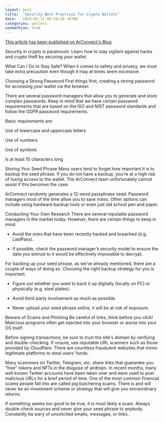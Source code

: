 ```yaml
---
layout: post
title:  "Security Best Practices for Crypto Wallets"
date:   2024-02-15 09:29:20 +0700
categories: wallets
usemathjax: true
---
```


[This article has been published on ArConnect's Blog](https://www.arconnect.io/blog/security-best-practices-for-crypto-wallets)

Security in crypto is paramount. Learn how to stay vigilant against hacks and crypto theft by securing your wallet.

What Can I Do to Stay Safe?
When it comes to safety and privacy, we must take extra precaution even though it may at times seem excessive.

Choosing a Strong Password
First things first, creating a strong password for accessing your wallet via the browser.

There are several password managers that allow you to generate and store complex passwords. Keep in mind that we have certain password requirements that are based on the ISO and NIST password standards and follow the GDPR password requirements.

Basic requirements are:

Use of lowercase and uppercase letters

Use of numbers

Use of symbols

Is at least 10 characters long

Storing Your Seed Phrase
Many users tend to forget how important it is to backup the seed phrase. If you do not have a backup, you're at a high risk of losing access to the wallet. The ArConnect team unfortunately cannot assist if this becomes the case.

ArConnect randomly generates a 12-word passphrase seed. Password managers most of the time allow you to save notes. Other options can include using hardware backup tools or even just old school pen and paper.

Conducting Your Own Research
There are several reputable password managers in the market today. However, there are certain things to keep in mind.

- Avoid the ones that have been recently hacked and breached (e.g. LastPass).

- If possible, check the password manager’s security model to ensure the data you entrust to it would be effectively impossible to decrypt.

For backing up your seed phrase, as we’ve already mentioned, there are a couple of ways of doing so. Choosing the right backup strategy for you is important.

- Figure out whether you want to back it up digitally (locally on PC) or physically (e.g. steel plates).

- Avoid third-party involvement as much as possible.

- Never upload your seed phrase online, it will be at risk of exposure.

Beware of Scams and Phishing
Be careful of links, think before you click! Malicious programs often get injected into your browser or worse into your OS itself.

Before signing transactions, be sure to trust the site's domain by verifying and double-checking. If unsure, use reputable URL scanners such as those provided by Cloudflare. There are countless fraudulent websites that mimic legitimate platforms to steal users’ funds.

Many scammers on Twitter, Telegram, etc. share links that guarantee you "free" tokens and NFTs in the disguise of airdrops. In recent months, many well known Twitter accounts have been taken over and were used to post malicious URLs for a brief period of time. One of the most common financial scams people fall into are called pig butchering scams. There is and will never be an investment scheme or strategy that will give you extraordinary returns.

If something seems too good to be true, it is most likely a scam. Always double-check sources and never give your seed phrase to anybody. Constantly be wary of unsolicited emails, messages, or links.

